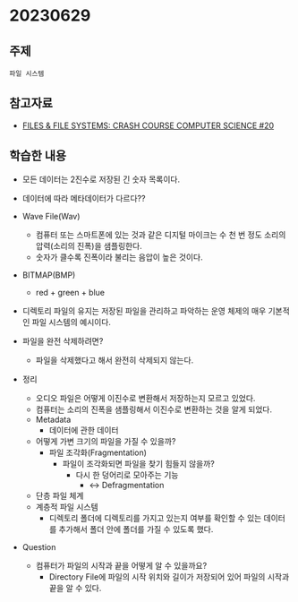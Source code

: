 # 20230629
## 주제
    파일 시스템
## 참고자료
- [FILES & FILE SYSTEMS: CRASH COURSE COMPUTER SCIENCE #20](https://thecrashcourse.com/courses/files-file-systems-crash-course-computer-science-20/)

## 학습한 내용

- 모든 데이터는 2진수로 저장된 긴 숫자 목록이다.
- 데이터에 따라 메타데이터가 다르다??

- Wave File(Wav)
    * 컴퓨터 또는 스마트폰에 있는 것과 같은 디지털 마이크는 수 천 번 정도 소리의 압력(소리의 진폭)을 샘플링한다.
    * 숫자가 클수록 진폭이라 불리는 음압이 높은 것이다.
- BITMAP(BMP)
    * red + green + blue

- 디렉토리 파일의 유지는 저장된 파일을 관리하고 파악하는 운영 체제의 매우 기본적인 파일 시스템의 예시이다.


- 파일을 완전 삭제하려면?
    - 파일을 삭제했다고 해서 완전히 삭제되지 않는다.

- 정리
    - 오디오 파일은 어떻게 이진수로 변환해서 저장하는지 모르고 있었다. 
    - 컴퓨터는 소리의 진폭을 샘플링해서 이진수로 변환하는 것을 알게 되었다. 
    - Metadata
        * 데이터에 관한 데이터
    - 어떻게 가변 크기의 파일을 가질 수 있을까?
        - 파일 조각화(Fragmentation) 
            - 파일이 조각화되면 파일을 찾기 힘들지 않을까?
                - 다시 한 덩어리로 모아주는 기능
                    - <-> Defragmentation
    - 단층 파일 체계
    - 계층적 파일 시스템
        - 디렉토리 폴더에 디렉토리를 가지고 있는지 여부를 확인할 수 있는 데이터를 추가해서 폴더 안에 폴더를 가질 수 있도록 했다. 

- Question
    - 컴퓨터가 파일의 시작과 끝을 어떻게 알 수 있을까요? 
        - Directory File에 파일의 시작 위치와 길이가 저장되어 있어 파일의 시작과 끝을 알 수 있다. 